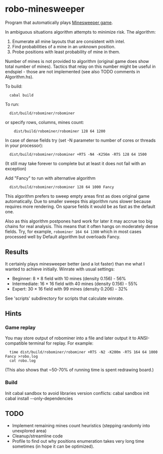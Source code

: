 robo-minesweeper
================

Program that automatically plays [Minesweeper game](https://en.wikipedia.org/wiki/Minesweeper_(video_game)).

In ambiguous situations algorithm attempts to minimize risk.
The algorithm:
 1. Enumerate all mine layouts that are consistent with intel. 
 2. Find probabilities of a mine in an unknown position. 
 3. Probe positions with least probability of mine in them.
 
Number of mines is not provided to algorithm (original game does show total number of mines). 
Tactics that relay on this number might be useful in endspiel - those are not implemented
(see also TODO comments in Algorithm.hs).

To build:
```
  cabal build
```  

To run:
```
  dist/build/robominer/robominer
```  
or specify rows, columns, mines count:
```
    dist/build/robominer/robominer 128 64 1200
```    
In case of dense fields try (set -N parameter to number of cores or threads in your processor):
```
  dist/build/robominer/robominer +RTS -N4 -K256m -RTS 128 64 1500
```    
(It still may take forever to complete but at least it does not fail with an exception)

Add "Fancy" to run with alternative algorithm
```
  dist/build/robominer/robominer 128 64 1000 Fancy
```    
This algorithm prefers to sweep empty areas first as does original game automatically.
Due to smaller sweeps this algorithm runs slower because requires more rendering.
On sparse fields it would be as fast as the default one.

Also as this algorithm postpones hard work for later it may accrue too big chains for real analysis. 
This means that it often hangs on moderately dense fields. Try, for example, `robominer 164 64 1300`
which in most cases processed well by Default algorithm but overloads Fancy.   

Results
-------

It certainly plays minesweeper better (and a lot faster) than me what I wanted to achieve initially.
Winrate with usual settings:

* Beginner: 8 × 8 field with 10 mines (density 0.156) - 56%
* Intermediate: 16 × 16 field with 40 mines (density 0.156) - 55%
* Expert: 30 × 16 field with 99 mines (density 0.206) - 32%

See 'scripts' subdirectory for scripts that calculate winrate.

Hints
-----

### Game replay
You may store output of robominer into a file and later output it to ANSI-compatible
terminal for replay. For example:
```
  time dist/build/robominer/robominer +RTS -N2 -K200m -RTS 164 64 1000  Fancy >robo.log
  cat robo.log
```
(This also shows that ~50-70% of running time is spent redrawing board.)

### Build
Init cabal sandbox to avoid libraries version conflicts:
  cabal sandbox init
  cabal install --only-dependencies

TODO
----

* Implement remaining mines count heuristics (stepping randomly into unexplored area) 
* Cleanup/streamline code
* Profile to find out why positions enumeration takes very long time sometimes (in hope it can be optimized).
  
